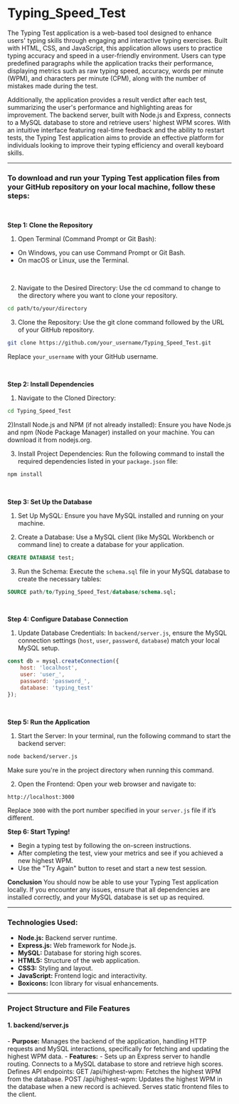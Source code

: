 # Typing_Speed_Test

The Typing Test application is a web-based tool designed to enhance users' typing skills through engaging and interactive typing exercises. Built with HTML, CSS, and JavaScript, this application allows users to practice typing accuracy and speed in a user-friendly environment. Users can type predefined paragraphs while the application tracks their performance, displaying metrics such as raw typing speed, accuracy, words per minute (WPM), and characters per minute (CPM), along with the number of mistakes made during the test.

Additionally, the application provides a result verdict after each test, summarizing the user's performance and highlighting areas for improvement. The backend server, built with Node.js and Express, connects to a MySQL database to store and retrieve users' highest WPM scores. With an intuitive interface featuring real-time feedback and the ability to restart tests, the Typing Test application aims to provide an effective platform for individuals looking to improve their typing efficiency and overall keyboard skills.

---

<h3>To download and run your Typing Test application files from your GitHub repository on your local machine, follow these steps:</h3>

<br>

<b>Step 1: Clone the Repository</b>
1) Open Terminal (Command Prompt or Git Bash):
  - On Windows, you can use Command Prompt or Git Bash.
  - On macOS or Linux, use the Terminal.

<br>

2) Navigate to the Desired Directory: Use the cd command to change to the directory where you want to clone your repository.
```bash
cd path/to/your/directory
```

3) Clone the Repository: Use the git clone command followed by the URL of your GitHub repository.
```bash
git clone https://github.com/your_username/Typing_Speed_Test.git
```
Replace ```your_username``` with your GitHub username.

<br>

<b>Step 2: Install Dependencies</b>
1) Navigate to the Cloned Directory:
```bash
cd Typing_Speed_Test
```
2)Install Node.js and NPM (if not already installed): Ensure you have Node.js and npm (Node Package Manager) installed on your machine. You can download it from nodejs.org.

3) Install Project Dependencies: Run the following command to install the required dependencies listed in your ```package.json``` file:
```bash
npm install
```

<br> 

<b>Step 3: Set Up the Database</b>
1) Set Up MySQL: Ensure you have MySQL installed and running on your machine.

2) Create a Database: Use a MySQL client (like MySQL Workbench or command line) to create a database for your application.
```SQL
CREATE DATABASE test;
```
3) Run the Schema: Execute the ```schema.sql``` file in your MySQL database to create the necessary tables:
```SQL
SOURCE path/to/Typing_Speed_Test/database/schema.sql;
```

<br>

<b>Step 4: Configure Database Connection</b>
1) Update Database Credentials: In ```backend/server.js```, ensure the MySQL connection settings (```host```, ```user```, ```password```, ```database```) match your local MySQL setup.
```javascript
const db = mysql.createConnection({
    host: 'localhost',
    user: 'user_', 
    password: 'password_', 
    database: 'typing_test' 
});
```

<br>

<b>Step 5: Run the Application</b>
1) Start the Server: In your terminal, run the following command to start the backend server:
```bash
node backend/server.js
```
Make sure you're in the project directory when running this command.

2) Open the Frontend: Open your web browser and navigate to:
   
```arduino
http://localhost:3000
```
Replace ```3000``` with the port number specified in your ```server.js``` file if it’s different.

<b>Step 6: Start Typing!</b>
- Begin a typing test by following the on-screen instructions.
- After completing the test, view your metrics and see if you achieved a new highest WPM.
- Use the "Try Again" button to reset and start a new test session.

<b>Conclusion</b>
You should now be able to use your Typing Test application locally. If you encounter any issues, ensure that all dependencies are installed correctly, and your MySQL database is set up as required.

---

<h3>Technologies Used: </h3>

- <b>Node.js:</b>    Backend server runtime.
- <b>Express.js:</b> Web framework for Node.js.
- <b>MySQL:</b>      Database for storing high scores.
- <b>HTML5:</b>      Structure of the web application.
- <b>CSS3:</b>       Styling and layout.
- <b>JavaScript:</b> Frontend logic and interactivity.
- <b>Boxicons:</b>   Icon library for visual enhancements.

---

<h3>Project Structure and File Features</h3>

<h4>1. backend/server.js</h4>
- <b>Purpose:</b> Manages the backend of the application, handling HTTP requests and MySQL interactions, specifically for fetching and updating the highest WPM data.
- <b>Features:</b>
       - Sets up an Express server to handle routing.
Connects to a MySQL database to store and retrieve high scores.
Defines API endpoints:
GET /api/highest-wpm: Fetches the highest WPM from the database.
POST /api/highest-wpm: Updates the highest WPM in the database when a new record is achieved.
Serves static frontend files to the client.
